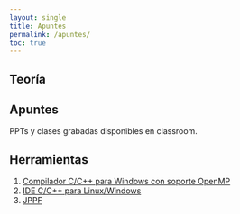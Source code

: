 ```yaml
---
layout: single
title: Apuntes
permalink: /apuntes/
toc: true
---
```


## Teoría

## Apuntes

PPTs y clases grabadas disponibles en classroom.

<!-- 1. [Introducción](https://app.box.com/s/1k3auezht8zk3zxxs54dspd1upqkf61z) -->
<!-- 2. [Clusters](https://app.box.com/s/8om58myahjo819l18st32hi03etj6jvs) -->
<!-- 3. [Peer to peer (P2P)](https://app.box.com/s/t2019hh8rhaauq1u81uf6tlkba1ndj3f) -->
<!-- 4. [Desktop grids, BOINC](https://app.box.com/s/p8zhm041vv91ibhwzzpe8onfj741mkn4) -->
<!-- 5. [OpenMP](https://app.box.com/s/54f2yov4x4hjc8k47cwy5is8myiqxkam) -->
<!-- 6. [API de concurrencia Java](https://app.box.com/s/p5pcjuncs21w22oqxgzq0dfflp3f4rog) -->


## Herramientas

1. [Compilador C/C++ para Windows con soporte OpenMP](http://www.mingw.org/)
2. [IDE C/C++ para Linux/Windows](http://www.codeblocks.org/downloads)
3. [JPPF](https://www.jppf.org/)



